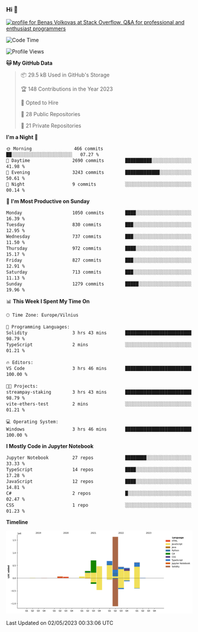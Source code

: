 ### Hi 👋
<a href="https://stackoverflow.com/users/14954249/benas-volkovas"><img src="https://stackoverflow.com/users/flair/14954249.png?theme=dark" width="208" height="58" alt="profile for Benas Volkovas at Stack Overflow, Q&amp;A for professional and enthusiast programmers" title="profile for Benas Volkovas at Stack Overflow, Q&amp;A for professional and enthusiast programmers"></a>

<!--START_SECTION:waka-->
![Code Time](http://img.shields.io/badge/Code%20Time-1%2C416%20hrs%2057%20mins-blue)

![Profile Views](http://img.shields.io/badge/Profile%20Views-0-blue)

**🐱 My GitHub Data** 

> 📦 29.5 kB Used in GitHub's Storage 
 > 
> 🏆 148 Contributions in the Year 2023
 > 
> 💼 Opted to Hire
 > 
> 📜 28 Public Repositories 
 > 
> 🔑 21 Private Repositories 
 > 
**I'm a Night 🦉** 

```text
🌞 Morning                466 commits         ██░░░░░░░░░░░░░░░░░░░░░░░   07.27 % 
🌆 Daytime                2690 commits        ██████████░░░░░░░░░░░░░░░   41.98 % 
🌃 Evening                3243 commits        █████████████░░░░░░░░░░░░   50.61 % 
🌙 Night                  9 commits           ░░░░░░░░░░░░░░░░░░░░░░░░░   00.14 % 
```
📅 **I'm Most Productive on Sunday** 

```text
Monday                   1050 commits        ████░░░░░░░░░░░░░░░░░░░░░   16.39 % 
Tuesday                  830 commits         ███░░░░░░░░░░░░░░░░░░░░░░   12.95 % 
Wednesday                737 commits         ███░░░░░░░░░░░░░░░░░░░░░░   11.50 % 
Thursday                 972 commits         ████░░░░░░░░░░░░░░░░░░░░░   15.17 % 
Friday                   827 commits         ███░░░░░░░░░░░░░░░░░░░░░░   12.91 % 
Saturday                 713 commits         ███░░░░░░░░░░░░░░░░░░░░░░   11.13 % 
Sunday                   1279 commits        █████░░░░░░░░░░░░░░░░░░░░   19.96 % 
```


📊 **This Week I Spent My Time On** 

```text
🕑︎ Time Zone: Europe/Vilnius

💬 Programming Languages: 
Solidity                 3 hrs 43 mins       █████████████████████████   98.79 % 
TypeScript               2 mins              ░░░░░░░░░░░░░░░░░░░░░░░░░   01.21 % 

🔥 Editors: 
VS Code                  3 hrs 46 mins       █████████████████████████   100.00 % 

🐱‍💻 Projects: 
streampay-staking        3 hrs 43 mins       █████████████████████████   98.79 % 
vite-ethers-test         2 mins              ░░░░░░░░░░░░░░░░░░░░░░░░░   01.21 % 

💻 Operating System: 
Windows                  3 hrs 46 mins       █████████████████████████   100.00 % 
```

**I Mostly Code in Jupyter Notebook** 

```text
Jupyter Notebook         27 repos            ████████░░░░░░░░░░░░░░░░░   33.33 % 
TypeScript               14 repos            ████░░░░░░░░░░░░░░░░░░░░░   17.28 % 
JavaScript               12 repos            ████░░░░░░░░░░░░░░░░░░░░░   14.81 % 
C#                       2 repos             █░░░░░░░░░░░░░░░░░░░░░░░░   02.47 % 
CSS                      1 repo              ░░░░░░░░░░░░░░░░░░░░░░░░░   01.23 % 
```



**Timeline**

![Lines of Code chart](https://raw.githubusercontent.com/BenasVolkovas/BenasVolkovas/main/assets/bar_graph.png)


 Last Updated on 02/05/2023 00:33:06 UTC
<!--END_SECTION:waka-->
